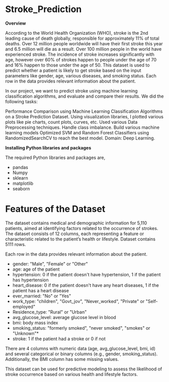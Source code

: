 # Stroke_Prediction

**Overview**

According to the World Health Organization (WHO), stroke is the 2nd leading cause of death globally, responsible for approximately 11% of total deaths. Over 12 million people worldwide will have their first stroke this year and 6.5 million will die as a result. Over 100 million people in the world have experienced stroke. The incidence of stroke increases significantly with age, however over 60% of strokes happen to people under the age of 70 and 16% happen to those under the age of 50. This dataset is used to predict whether a patient is likely to get stroke based on the input parameters like gender, age, various diseases, and smoking status. Each row in the data provides relevant information about the patient.

In our project, we want to predict stroke using machine learning classification algorithms, and evaluate and compare their results. We did the following tasks:

Performance Comparison using Machine Learning Classification Algorithms on a Stroke Prediction Dataset.
Using visualization libraries, I plotted various plots like pie charts, count plots, curves, etc.
Used various Data Preprocessing techniques.
Handle class imbalance.
Build various machine learning models
Optimized SVM and Random Forest Classifiers using RandomizedSearchCV to reach the best model.
Domain: Deep Learning.

**Installing Python libraries and packages**

The required Python libraries and packages are,

* pandas
* Numpy
* sklearn
* matplotlib
* seaborn

# Features of the Dataset

The dataset contains medical and demographic information for 5,110 patients, aimed at identifying factors related to the occurrence of strokes. The dataset consists of 12 columns, each representing a feature or characteristic related to the patient’s health or lifestyle.
Dataset contains 5111 rows. 

Each row in the data provides relevant information about the patient. 
* gender: "Male", "Female" or "Other"
* age: age of the patient
* hypertension: 0 if the patient doesn't have hypertension, 1 if the patient has hypertension
* heart_disease: 0 if the patient doesn't have any heart diseases, 1 if the patient has a heart disease
* ever_married: "No" or "Yes"
* work_type: "children", "Govt_jov", "Never_worked", "Private" or "Self-employed"
* Residence_type: "Rural" or "Urban"
* avg_glucose_level: average glucose level in blood
* bmi: body mass index
* smoking_status: "formerly smoked", "never smoked", "smokes" or "Unknown"*
* stroke: 1 if the patient had a stroke or 0 if not 

There are 4 columns with numeric data (age, avg_glucose_level, bmi, id) and several categorical or binary columns (e.g., gender, smoking_status). Additionally, the BMI column has some missing values.

This dataset can be used for predictive modeling to assess the likelihood of stroke occurrence based on various health and lifestyle factors.
